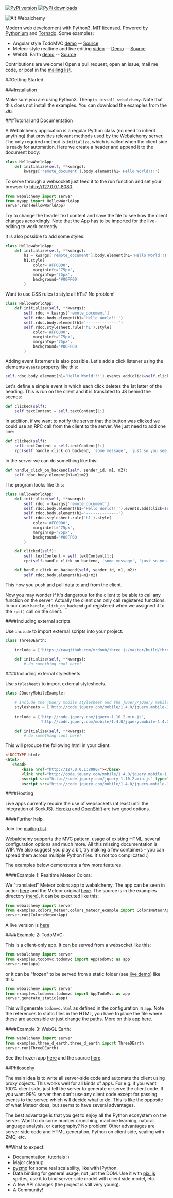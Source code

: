 [![PyPi version](https://pypip.in/v/Webalchemy/badge.png)](https://crate.io/packages/Webalchemy/)
[![PyPi downloads](https://pypip.in/d/Webalchemy/badge.png)](https://crate.io/packages/Webalchemy/)

![Alt Webalchemy](https://i.imgur.com/su7TdAd.png "Webalchemy")

Modern web development with Python3, [MIT licensed](LICENSE.txt). Powered by [Pythonium](https://github.com/pythonium/pythonium) and [Tornado](https://github.com/facebook/tornado). Some examples:

- Angular style TodoMVC [demo](http://skariel.org/webalchemy/todomvc.html) -- [Source](https://github.com/skariel/webalchemy/tree/master/examples/todomvc)
- Meteor style realtime and live editing [video](https://vimeo.com/74150054) --  [Demo](http://weba-colors.herokuapp.com/) -- [Source](https://github.com/skariel/webalchemy/blob/master/examples/colors_meteor/colors_meteor_example.py)
- WebGL Earth [demo](http://skariel.org/webalchemy/webglearth.html) -- [Source](https://github.com/skariel/webalchemy/blob/master/examples/three_d_earth/three_d_earth.py)

Contributions are welcome! Open a pull request, open an issue, mail me code, or post in the [mailing list](https://groups.google.com/forum/#!forum/webalchemy).

##Getting Started

###Installation

Make sure you are using Python3. Then`pip install webalchemy`. Note that this does not install the examples. You can download the examples from the [zip](https://github.com/skariel/webalchemy/archive/master.zip).

###Tutorial and Documentation

A Webalchemy application is a regular Python class (no need to inherit anything) that provides relevant methods used by the Webalchemy server. The only required method is `initialize`, which is called when the client side is ready for automation. Here we create a header and append it to the document body:

```python
class HellowWorldApp:
    def initialize(self, **kwargs):
        kwargs['remote_document'].body.element(h1='Hello World!!!')
```

To serve through a websocket just feed it to the run function and set your browser to http://127.0.0.1:8080.

```python
from webalchemy import server
from myapp import HellowWorldApp
server.run(HellowWorldApp)
```

Try to change the header text content and save the file to see how the client changes accordingly. Note that the App has to be imported for the live-editing to work correctly.

It is also possible to add some styles:

```Python
class HellowWorldApp:
    def initialize(self, **kwargs):
        h1 = kwargs['remote_document'].body.element(h1='Hello World!!!')
        h1.style(
            color='#FF0000',
            marginLeft='75px',
            marginTop='75px',
            background='#00FF00'
        )
```

Want to use CSS rules to style all h1's? No problem!

```Python
class HellowWorldApp:
    def initialize(self, **kwargs):
        self.rdoc = kwargs['remote_document']
        self.rdoc.body.element(h1='Hello World!!!')
        self.rdoc.body.element(h1='--------------')
        self.rdoc.stylesheet.rule('h1').style(
            color='#FF0000',
            marginLeft='75px',
            marginTop='75px',
            background='#00FF00'
        )
```

Adding event listerners is also possible. Let's add a click listener using the elements `events` property like this:

 ```Python
self.rdoc.body.element(h1='Hello World!!!').events.add(click=self.clicked, translate=True)
 ```

Let's define a simple event in which each click deletes the 1st letter of the heading. This is run on the client and it is translated to JS behind the scenes:

```Python
def clicked(self):
    self.textContent = self.textContent[1:]
```

In addition, if we want to notify the server that the button was clicked we could use an RPC call from the client to the server. We just need to add one line:

```Python
def clicked(self):
    self.textContent = self.textContent[1:]
    rpc(self.handle_click_on_backend, 'some message', 'just so you see how to pass paramaters')
```

In the server we can do something like this:

```Python
def handle_click_on_backend(self, sender_id, m1, m2):
    self.rdoc.body.element(h1=m1+m2)
```

The program looks like this:

```Python
class HellowWorldApp:
    def initialize(self, **kwargs):
        self.rdoc = kwargs['remote_document']
        self.rdoc.body.element(h1='Hello World!!!').events.add(click=self.clicked, translate=True)
        self.rdoc.body.element(h2='--------------')
        self.rdoc.stylesheet.rule('h1').style(
            color='#FF0000',
            marginLeft='75px',
            marginTop='75px',
            background='#00FF00'
        )

    def clicked(self):
        self.textContent = self.textContent[1:]
        rpc(self.handle_click_on_backend, 'some message', 'just so you see how to pass paramaters')

    def handle_click_on_backend(self, sender_id, m1, m2):
        self.rdoc.body.element(h1=m1+m2)
```

This how you push and pull data to and from the client. 

Now you may wonder if it's dangerous for the client to be able to call any function on the server. Actually the client can only call registered functions. In our case `handle_click_on_backend` got registered when we assigned it to the `rpc()` call on the client.

####Including external scripts

Use `include` to import external scripts into your project.

```Python
class ThreeDEarth:

    include = ['https://rawgithub.com/mrdoob/three.js/master/build/three.min.js']

    def initialize(self, **kwargs):
        # do something cool here!
```

####Including external stylesheets

Use `stylesheets` to import external stylesheets.

```Python
class JQueryMobileExample:

    # Include the jQuery mobile stylesheet and the jQuery/jQuery mobile scripts
    stylesheets = ['http://code.jquery.com/mobile/1.4.0/jquery.mobile-1.4.0.min.css']
    
    include = ['http://code.jquery.com/jquery-1.10.2.min.js',
               'http://code.jquery.com/mobile/1.4.0/jquery.mobile-1.4.0.min.js']

    def initialize(self, **kwargs):
        # do something cool here!
```

This will produce the following html in your client:

```html
<!DOCTYPE html>
<html>
   <head>
       <base href="http://127.0.0.1:8080/"></base>
       <link href="http://code.jquery.com/mobile/1.4.0/jquery.mobile-1.4.0.min.css" rel="stylesheet"></link>
       <script src="http://code.jquery.com/jquery-1.10.2.min.js" type="text/javascript"></script>
       <script src="http://code.jquery.com/mobile/1.4.0/jquery.mobile-1.4.0.min.js" type="text/javascript"></script>
```

####Hosting

Live apps currently require the use of websockets (at least until the integration of SockJS). [Heroku](https://www.heroku.com/) and [OpenShift](https://www.openshift.com/) are two good options.

####Further help

Join the [mailing list](https://groups.google.com/forum/#!forum/webalchemy).

Webalchemy supports the MVC pattern, usage of existing HTML, several configuration options and much more. All this missing documentation is WIP. We also suggest you play a bit, try making a few containers - you can spread them across multiple Python files. It's not too complicated :)

The examples below demonstrate a few more features.

####Example 1: Realtime Meteor Colors:

We "translated" Meteor colors app to webalchemy. The app can be seen in action [here](https://vimeo.com/74150054) and the Meteor original [here](http://www.meteor.com/screencast). The source is in the examples directory ([here](https://github.com/skariel/webalchemy/blob/master/examples/colors_meteor/colors_meteor_example.py)), it can be executed like this:
```python
from webalchemy import server
from examples.colors_meteor.colors_meteor_example import ColorsMeteorApp
server.run(ColorsMeteorApp)
```
A live version is [here](http://weba-colors.herokuapp.com/)

####Example 2: TodoMVC:

This is a client-only app. It can be served from a websocket like this:

```python
from webalchemy import server
from examples.todomvc.todomvc import AppTodoMvc as app
server.run(app)
```

or it can be "frozen" to be served from a static folder (see [live demo](http://skariel.org/webalchemy/todomvc.html)) like this:

```Python
from webalchemy import server
from examples.todomvc.todomvc import AppTodoMvc as app
server.generate_static(app)
```

This will generate `todomvc.html` as defined in the configuration in `app`. Note the references to static files in the HTML, you have to place the file where these are accessible or just change the paths. More on this app [here](https://github.com/skariel/webalchemy/tree/master/examples/todomvc).

####Example 3: WebGL Earth:

```python
from webalchemy import server
from examples.three_d_earth.three_d_earth import ThreeDEarth
server.run(ThreeDEarth)
```

See the frozen app [here](http://skariel.org/webalchemy/webglearth.html) and the source [here](https://github.com/skariel/webalchemy/blob/master/examples/three_d_earth/three_d_earth.py).

##Philosophy

The main idea is to write all server-side code and automate the client using proxy objects. This works well for all kinds of apps. For e.g. if you want 100% client side, just tell the server to generate or serve the client code. If you want 99% server then don't use any client code except for passing events to the server, which will decide what to do. This is like the opposite of what Meteor does, but seems to have several advantages. 

The best advantage is that you get to enjoy all the Python ecosystem on the server. Want to do some number crunching, machine learning, natural language analysis, or cartography? No problem! Other advantages are server-side code and HTML generation, Python on client side, scaling with ZMQ, etc.

##What to expect:

- Documentation, tutorials :)
- Major cleanup.
- [pyzmq](https://github.com/zeromq/pyzmq) for some real scalability, like with IPython.
- Data binding for general usage, not just the DOM. Use it with [pixi.js](https://github.com/GoodBoyDigital/pixi.js/) sprites, use it to bind server-side model with client side model, etc.
- A few API changes (the project is still very young).
- A Community!


